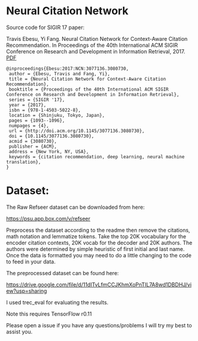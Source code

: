 # Neural Citation Network
Source code for SIGIR 17 paper:

Travis Ebesu, Yi Fang. Neural Citation Network for Context-Aware Citation Recommendation. In Proceedings of the 40th International ACM SIGIR Conference on Research and Development in Information Retrieval, 2017. [PDF](http://www.cse.scu.edu/~yfang/NCN.pdf)


```
@inproceedings{Ebesu:2017:NCN:3077136.3080730,
 author = {Ebesu, Travis and Fang, Yi},
 title = {Neural Citation Network for Context-Aware Citation Recommendation},
 booktitle = {Proceedings of the 40th International ACM SIGIR Conference on Research and Development in Information Retrieval},
 series = {SIGIR '17},
 year = {2017},
 isbn = {978-1-4503-5022-8},
 location = {Shinjuku, Tokyo, Japan},
 pages = {1093--1096},
 numpages = {4},
 url = {http://doi.acm.org/10.1145/3077136.3080730},
 doi = {10.1145/3077136.3080730},
 acmid = {3080730},
 publisher = {ACM},
 address = {New York, NY, USA},
 keywords = {citation recommendation, deep learning, neural machine translation},
} 
```

# Dataset:
The Raw Refseer dataset can be downloaded from here:

https://psu.app.box.com/v/refseer

Preprocess the dataset according to the readme then remove the citations, math notation and lemmatize tokens. Take the top 20K vocabulary for the encoder citation contexts, 20K vocab for the decoder and 20K authors. The authors were determined by simple heuristic of first initial and last name. Once the data is formatted you may need to do a little changing to the code to feed in your data. 

The preprocessed dataset can be found here: 

https://drive.google.com/file/d/11dITvLfmCCJKhmXoPnTIL7A8wd1DBDHJ/view?usp=sharing


I used trec_eval for evaluating the results.

Note this requires TensorFlow r0.11


Please open a issue if you have any questions/problems I will try my best to assist you.
